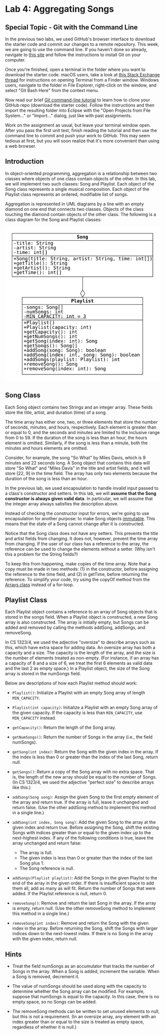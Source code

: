 # Lab 4: Aggregating Songs

## Special Topic - Git with the Command Line

In the previous two labs, we used GitHub's browser interface to download the starter code and commit our changes to a remote repository.
This week, we are going to use the command line.
If you haven't done so already, navigate to [this site](https://git-scm.com/downloads) and follow the instructions to install Git on your computer.

Once you're finished, open a terminal in the folder where you want to download the starter code.
macOS users, take a look at [this Stack Exchange thread](https://apple.stackexchange.com/questions/11323/how-can-i-open-a-terminal-window-directly-from-my-current-finder-location) for instructions on opening Terminal from a Finder window.
Windows users, navigate to the folder in File Explorer, right-click on the window, and select "Git Bash Here" from the context menu.

Now read our brief [Git command-line tutorial](./git.md) to learn how to clone your GitHub repo (download the starter code).
Follow the instructions and then import the resulting folder into Eclipse with the "Open Projects from File System..." or "Import..." dialog, just like with past assignments.

Work on the assignment as usual, but leave your terminal window open.
After you pass the first unit test, finish reading the tutorial and then use the command line to commit and push your work to GitHub.
This may seem tedious at first, but you will soon realize that it's more convenient than using a web browser.

## Introduction

In object-oriented programming, aggregation is a relationship between two classes where objects of one class contain objects of the other.
In this lab, we will implement two such classes: Song and Playlist.
Each object of the Song class represents a single musical composition.
Each object of the Playlist class represents an ordered, modifiable list of songs.

Aggregation is represented in UML diagrams by a line with an empty diamond on
one end that connects two classes.
Objects of the class touching the diamond contain objects of the other class.
The following is a class diagram for the Song and Playlist classes:

![UML](./uml.svg)

## Song Class

Each Song object contains two Strings and an integer array.
These fields store the title, artist, and duration (time) of a song.

The time array has either one, two, or three elements that store the number of seconds, minutes, and hours, respectively.
Each element is greater than or equal to 0, and the seconds and minutes are limited to the inclusive range from 0 to 59.
If the duration of the song is less than an hour, the hours element is omitted.
Similarly, if the song is less than a minute, both the minutes and hours elements are omitted.

Consider, for example, the song "So What" by Miles Davis, which is 9 minutes and 22 seconds long.
A Song object that contains this data will store "So What" and "Miles Davis" in the title and artist fields, and it will store [22, 9] in the time field.
The array has only two elements because the duration of the song is less than an hour.

In the previous lab, we used encapsulation to handle invalid input passed to a class's constructor and setters.
In this lab, we will **assume that the Song constructor is always given valid data**.
In particular, we will assume that the integer array always satisfies the description above.

Instead of checking the constructor input for errors, we're going to use encapsulation for another purpose: to make Song objects [immutable](https://en.wikipedia.org/wiki/Immutable_object).
This means that the state of a Song cannot change after it is constructed.

Notice that the Song class does not have any setters.
This prevents the title and artist fields from changing.
It does not, however, prevent the time array from changing.
If the user of our class has a reference to the array, the reference can be used to change the elements without a setter.
(Why isn't this a problem for the String fields?)

To keep this from happening, make copies of the time array.
Note that a copy must be made in two methods: (1) in the constructor, before assigning the reference to the time field, and (2) in getTime, before returning the reference.
To simplify your code, try using the copyOf method from the [Arrays class](https://docs.oracle.com/en/java/javase/11/docs/api/java.base/java/util/Arrays.html) instead of a for-loop.

## Playlist Class

Each Playlist object contains a reference to an array of Song objects that is stored in the songs field.
When a Playlist object is constructed, a new Song array is also constructed.
The array is initially empty, but Songs can be added and removed by calling the methods addSong, addSongs, and removeSong.

In CS 1323/4, we used the adjective "oversize" to describe arrays such as this, which have extra space for adding data.
An oversize array has both a capacity and a size.
The capacity is the length of the array, and the size is the number of elements treated as non-empty.
(For instance, if an array has a capacity of 8 and a size of 6, we treat the first 6 elements as valid data and the last 2 as empty space.)
In a Playlist object, the size of the Song array is stored in the numSongs field.

Below are descriptions of how each Playlist method should work:

* `Playlist()`: Initialize a Playlist with an empty Song array of length `MIN_CAPACITY`.

* `Playlist(int capacity)`: Initialize a Playlist with an empty Song array of the given capacity.
If the capacity is less than `MIN_CAPACITY`, use `MIN_CAPACITY` instead.

* `getCapacity()`: Return the length of the Song array.

* `getNumSongs()`: Return the number of Songs in the array (i.e., the field numSongs).

* `getSong(int index)`: Return the Song with the given index in the array.
If the index is less than 0 or greater than the index of the last Song, return null.

* `getSongs()`: Return a copy of the Song array with no extra space.
That is, the length of the new array should be equal to the number of Songs.
(In CS 1323/4, we used the adjective "perfect size" to describe arrays like this.)

* `addSong(Song song)`: Assign the given Song to the first empty element of the array and return true.
If the array is full, leave it unchanged and return false.
(Use the other addSong method to implement this method in a single line.)

* `addSong(int index, Song song)`: Add the given Song to the array at the given index and return true.
Before assigning the Song, shift the existing Songs with indices greater than or equal to the given index up to the next-highest index.
If any of the following conditions is true, leave the array unchanged and return false:
  * The array is full.
  * The given index is less than 0 or greater than the index of the last Song plus 1.
  * The Song reference is null.

* `addSongs(Playlist playlist)`: Add the Songs in the given Playlist to the end of the array in the given order.
If there is insufficient space to add them all, add as many as will fit.
Return the number of Songs that were added.
If the Playlist reference is null, return 0.

* `removeSong()`: Remove and return the last Song in the array.
If the array is empty, return null.
(Use the other removeSong method to implement this method in a single line.)

* `removeSong(int index)`: Remove and return the Song with the given index in the array.
Before returning the Song, shift the Songs with larger indices down to the next-lowest index.
If there is no Song in the array with the given index, return null.

## Hints

* Treat the field numSongs as an accumulator that tracks the number of Songs in the array.
When a Song is added, increment the variable.
When a Song is removed, decrement it.

* The value of numSongs should be used along with the capacity to determine whether the Song array can be modified.
For example, suppose that numSongs is equal to the capacity.
In this case, there is no empty space, so no Songs can be added.

* The removeSong methods can be written to set unused elements to null, but this is not a requirement.
(In an oversize array, any element with an index greater than or equal to the size is treated as empty space, regardless of whether it is null.)
